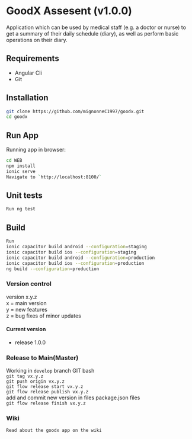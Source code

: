 # GoodX Assesent (v1.0.0)

Application which can be used by medical staff (e.g. a doctor or nurse) to get a summary of their daily schedule (diary), as well as perform basic operations on their diary.
 
## Requirements

 - Angular Cli
 - Git

## Installation

```bash
git clone https://github.com/mignonneC1997/goodx.git
cd goodx
```

## Run App

Running app in browser:

```bash
cd WEB
npm install
ionic serve
Navigate to `http://localhost:8100/`
```

## Unit tests

```bash
Run ng test
```

## Build

```bash
Run
ionic capacitor build android --configuration=staging
ionic capacitor build ios --configuration=staging
ionic capacitor build android --configuration=production
ionic capacitor build ios --configuration=production
ng build --configuration=production                 

```

### Version control

version x.y.z\
x = main version\
y = new features\
z = bug fixes of minor updates

#### Current version

* release 1.0.0

### Release to Main(Master)
Working in ```develop``` branch GIT bash\
```git tag vx.y.z```\
```git push origin vx.y.z```\
```git flow release start vx.y.z```\
```git flow release publish vx.y.z```\
add and commit new version in files package.json files\
```git flow release finish vx.y.z```


### Wiki

```bash
Read about the goodx app on the wiki
```
